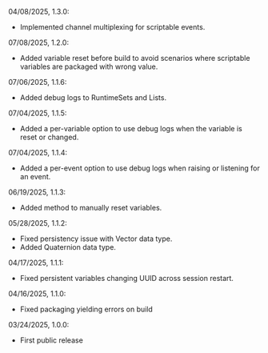 04/08/2025, 1.3.0:
 - Implemented channel multiplexing for scriptable events.

07/08/2025, 1.2.0:
 - Added variable reset before build to avoid scenarios where scriptable variables are packaged with wrong value.

07/06/2025, 1.1.6:
 - Added debug logs to RuntimeSets and Lists.

07/04/2025, 1.1.5:
 - Added a per-variable option to use debug logs when the variable is reset or changed.

07/04/2025, 1.1.4:
 - Added a per-event option to use debug logs when raising or listening for an event.

06/19/2025, 1.1.3:
 - Added method to manually reset variables.

05/28/2025, 1.1.2:
 - Fixed persistency issue with Vector data type.
 - Added Quaternion data type.

04/17/2025, 1.1.1:
 - Fixed persistent variables changing UUID across session restart.

04/16/2025, 1.1.0:
 - Fixed packaging yielding errors on build

03/24/2025, 1.0.0:
 - First public release
